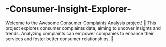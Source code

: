 # -Consumer-Insight-Explorer-
Welcome to the Awesome Consumer Complaints Analysis project! 🎉 This project explores consumer complaints data, aiming to uncover insights and trends. Analyzing complaints can empower companies to enhance their services and foster better consumer relationships. 🚀
